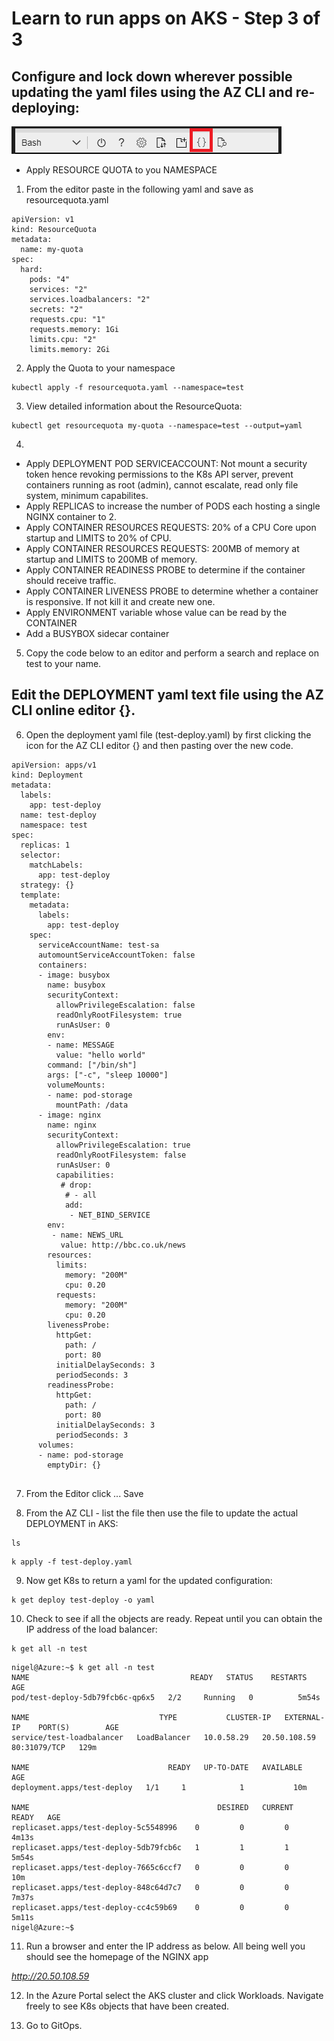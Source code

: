 # Learn to run apps on AKS - Step 3 of 3

## Configure and lock down wherever possible updating the yaml files using the AZ CLI and re-deploying:

 ![Editor.](media/az-cli-editor.png "Editor") 

- Apply RESOURCE QUOTA to you NAMESPACE

1. From the editor paste in the following yaml and save as resourcequota.yaml

```
apiVersion: v1
kind: ResourceQuota
metadata:
  name: my-quota
spec:
  hard:
    pods: "4"
    services: "2"
    services.loadbalancers: "2"
    secrets: "2"
    requests.cpu: "1"
    requests.memory: 1Gi
    limits.cpu: "2"
    limits.memory: 2Gi   
```

2. Apply the Quota to your namespace
```
kubectl apply -f resourcequota.yaml --namespace=test
```

3. View detailed information about the ResourceQuota:

```
kubectl get resourcequota my-quota --namespace=test --output=yaml
```

4.

- Apply DEPLOYMENT POD SERVICEACCOUNT: Not mount a security token hence revoking permissions to the K8s API server, prevent containers running as root (admin), cannot escalate, read only file system, minimum capabilites.
- Apply REPLICAS to increase the number of PODS each hosting a single NGINX container to 2.
- Apply CONTAINER RESOURCES REQUESTS: 20% of a CPU Core upon startup and LIMITS to 20% of CPU.
- Apply CONTAINER RESOURCES REQUESTS: 200MB of memory at startup and LIMITS to 200MB of memory.
- Apply CONTAINER READINESS PROBE to determine if the container should receive traffic.
- Apply CONTAINER LIVENESS PROBE to determine whether a container is responsive. If not kill it and create new one.
- Apply ENVIRONMENT variable whose value can be read by the CONTAINER
- Add a BUSYBOX sidecar container

5. Copy the code below to an editor and perform a search and replace on test to your name.  

## Edit the DEPLOYMENT yaml text file using the AZ CLI online editor {}. 

6. Open the deployment yaml file (test-deploy.yaml) by first clicking the icon for the AZ CLI editor {} and then pasting over the new code.

```
apiVersion: apps/v1
kind: Deployment
metadata:
  labels:
    app: test-deploy
  name: test-deploy
  namespace: test
spec:
  replicas: 1
  selector:
    matchLabels:
      app: test-deploy
  strategy: {}
  template:
    metadata:
      labels:
        app: test-deploy
    spec:
      serviceAccountName: test-sa
      automountServiceAccountToken: false
      containers:
      - image: busybox
        name: busybox
        securityContext:
          allowPrivilegeEscalation: false
          readOnlyRootFilesystem: true
          runAsUser: 0
        env:
        - name: MESSAGE
          value: "hello world"
        command: ["/bin/sh"]
        args: ["-c", "sleep 10000"]
        volumeMounts:
        - name: pod-storage
          mountPath: /data
      - image: nginx
        name: nginx
        securityContext:
          allowPrivilegeEscalation: true
          readOnlyRootFilesystem: false
          runAsUser: 0
          capabilities:
           # drop: 
            # - all
            add: 
             - NET_BIND_SERVICE
        env:
         - name: NEWS_URL
           value: http://bbc.co.uk/news
        resources:
          limits:
            memory: "200M"
            cpu: 0.20
          requests:
            memory: "200M"
            cpu: 0.20
        livenessProbe:
          httpGet:
            path: /
            port: 80
          initialDelaySeconds: 3
          periodSeconds: 3
        readinessProbe:
          httpGet:
            path: /
            port: 80
          initialDelaySeconds: 3
          periodSeconds: 3 
      volumes:
      - name: pod-storage
        emptyDir: {}       
  

```

7. From the Editor click ... Save

8. From the AZ CLI - list the file then use the file to update the actual DEPLOYMENT in AKS:

```
ls
```

```
k apply -f test-deploy.yaml
```

9. Now get K8s to return a yaml for the updated configuration:

```
k get deploy test-deploy -o yaml
```

10. Check to see if all the objects are ready. Repeat until you can obtain the IP address of the load balancer: 

```
k get all -n test
```

```
nigel@Azure:~$ k get all -n test
NAME                                    READY   STATUS    RESTARTS   AGE
pod/test-deploy-5db79fcb6c-qp6x5   2/2     Running   0          5m54s

NAME                             TYPE           CLUSTER-IP   EXTERNAL-IP    PORT(S)        AGE
service/test-loadbalancer   LoadBalancer   10.0.58.29   20.50.108.59   80:31079/TCP   129m

NAME                               READY   UP-TO-DATE   AVAILABLE   AGE
deployment.apps/test-deploy   1/1     1            1           10m

NAME                                          DESIRED   CURRENT   READY   AGE
replicaset.apps/test-deploy-5c5548996    0         0         0       4m13s
replicaset.apps/test-deploy-5db79fcb6c   1         1         1       5m54s
replicaset.apps/test-deploy-7665c6ccf7   0         0         0       10m
replicaset.apps/test-deploy-848c64d7c7   0         0         0       7m37s
replicaset.apps/test-deploy-cc4c59b69    0         0         0       5m11s
nigel@Azure:~$ 
```

11. Run a browser and enter the IP address as below. All being well you should see the homepage of the NGINX app 

*http://20.50.108.59*

12. In the Azure Portal select the AKS cluster and click Workloads. Navigate freely to see K8s objects that have been created.

13. Go to GitOps.




    






